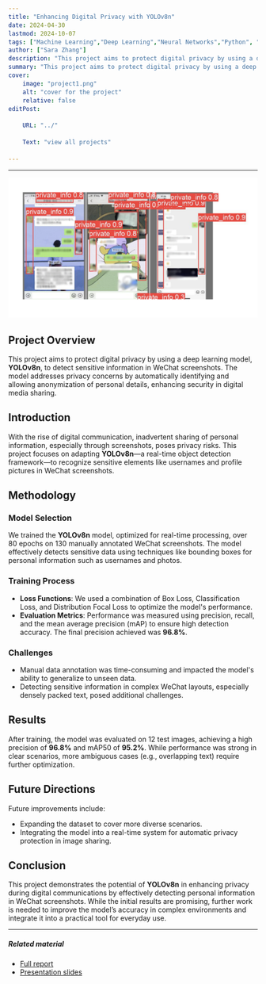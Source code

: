 ```yaml
---
title: "Enhancing Digital Privacy with YOLOv8n" 
date: 2024-04-30
lastmod: 2024-10-07
tags: ["Machine Learning","Deep Learning","Neural Networks","Python", "Computer Vision","YOLO","Google Colab"]
author: ["Sara Zhang"]
description: "This project aims to protect digital privacy by using a deep learning model, YOLOv8n, to detect sensitive information in WeChat screenshots. The model addresses privacy concerns by automatically identifying and allowing anonymization of personal details, enhancing security in digital media sharing." 
summary: "This project aims to protect digital privacy by using a deep learning model, YOLOv8n, to detect sensitive information in WeChat screenshots. The model addresses privacy concerns by automatically identifying and allowing anonymization of personal details, enhancing security in digital media sharing." 
cover:
    image: "project1.png"
    alt: "cover for the project"
    relative: false
editPost:

    URL: "../"

    Text: "view all projects"

---
```


---

<div align="center">
    <img src="project1.png" alt="cover for the project" width="600"/>
</div>

  

## Project Overview
This project aims to protect digital privacy by using a deep learning model, **YOLOv8n**, to detect sensitive information in WeChat screenshots. The model addresses privacy concerns by automatically identifying and allowing anonymization of personal details, enhancing security in digital media sharing.

## Introduction
With the rise of digital communication, inadvertent sharing of personal information, especially through screenshots, poses privacy risks. This project focuses on adapting **YOLOv8n**—a real-time object detection framework—to recognize sensitive elements like usernames and profile pictures in WeChat screenshots.

## Methodology
### Model Selection
We trained the **YOLOv8n** model, optimized for real-time processing, over 80 epochs on 130 manually annotated WeChat screenshots. The model effectively detects sensitive data using techniques like bounding boxes for personal information such as usernames and photos.

### Training Process
- **Loss Functions**: We used a combination of Box Loss, Classification Loss, and Distribution Focal Loss to optimize the model's performance.
- **Evaluation Metrics**: Performance was measured using precision, recall, and the mean average precision (mAP) to ensure high detection accuracy. The final precision achieved was **96.8%**.

### Challenges
- Manual data annotation was time-consuming and impacted the model's ability to generalize to unseen data.
- Detecting sensitive information in complex WeChat layouts, especially densely packed text, posed additional challenges.

## Results
After training, the model was evaluated on 12 test images, achieving a high precision of **96.8%** and mAP50 of **95.2%**. While performance was strong in clear scenarios, more ambiguous cases (e.g., overlapping text) require further optimization.

## Future Directions
Future improvements include:
- Expanding the dataset to cover more diverse scenarios.
- Integrating the model into a real-time system for automatic privacy protection in image sharing.

## Conclusion
This project demonstrates the potential of **YOLOv8n** in enhancing privacy during digital communications by effectively detecting personal information in WeChat screenshots. While the initial results are promising, further work is needed to improve the model’s accuracy in complex environments and integrate it into a practical tool for everyday use.

---

##### Related material

+ [Full report](report.pdf)
+ [Presentation slides](slides.pdf)
